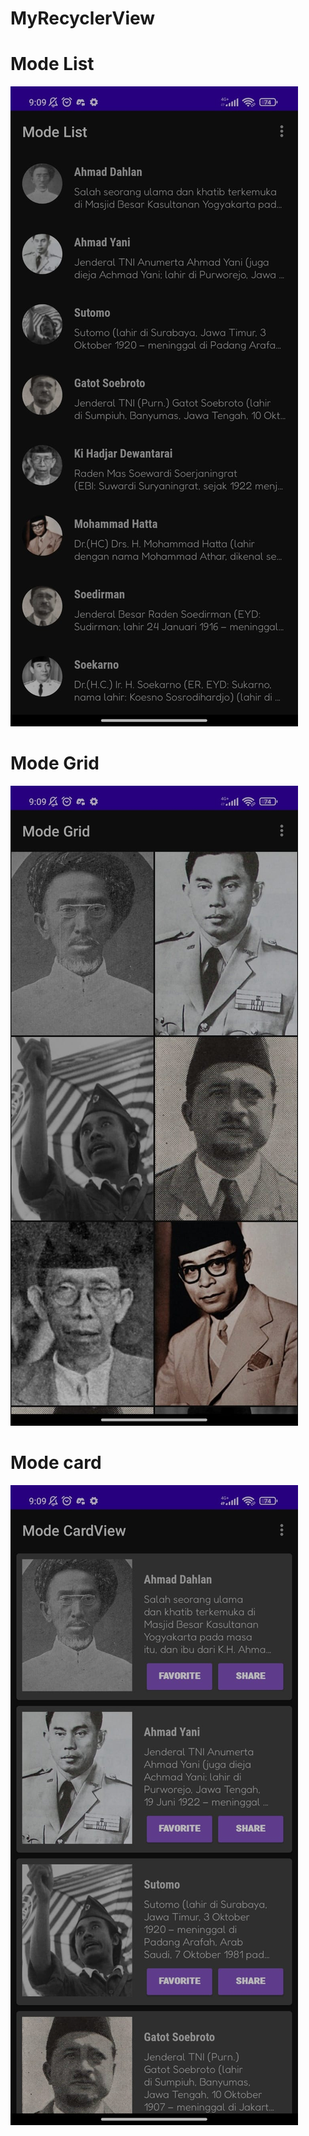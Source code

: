 # MyRecyclerView

# Mode List

![Alt Teks](https://github.com/nerhays/MyRecyclerView/blob/main/list.jpeg)

# Mode Grid

![Alt Teks](https://github.com/nerhays/MyRecyclerView/blob/main/grid.jpeg)

# Mode card

![Alt Teks](https://github.com/nerhays/MyRecyclerView/blob/main/card.jpeg)

